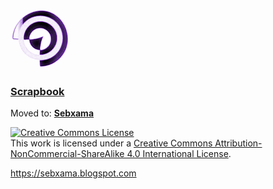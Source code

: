 ![alt text](https://github.com/sebxama/scrapbook/raw/master/photo.png "Scrapbook") 

[<h3>Scrapbook</h3>](https://github.com/users/sebxama/projects/1)

Moved to: [<b>Sebxama</b>](https://github.com/sebxama/sebxama)

<a rel="license" href="http://creativecommons.org/licenses/by-nc-sa/4.0/"><img alt="Creative Commons License" style="border-width:0" src="https://i.creativecommons.org/l/by-nc-sa/4.0/88x31.png" /></a><br />This work is licensed under a <a rel="license" href="http://creativecommons.org/licenses/by-nc-sa/4.0/">Creative Commons Attribution-NonCommercial-ShareAlike 4.0 International License</a>.

https://sebxama.blogspot.com
